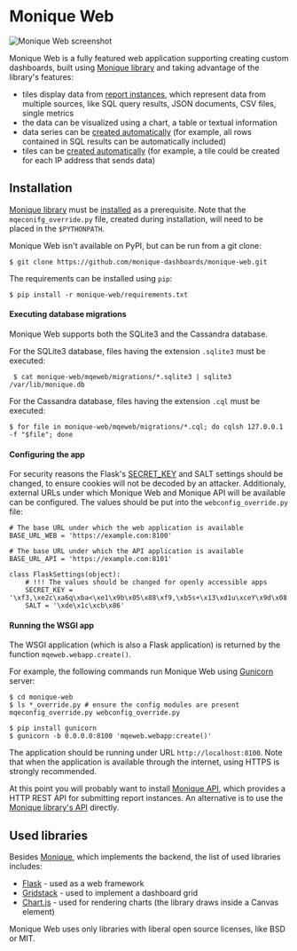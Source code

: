 # Monique Web

![Monique Web screenshot](http://monique-dashboards.readthedocs.io/en/latest/_images/monique-web-1.png)

Monique Web is a fully featured web application supporting creating custom dashboards, built using [Monique library](https://github.com/monique-dashboards/monique) and taking advantage of the library's features:

* tiles display data from [report instances](http://monique-dashboards.readthedocs.io/en/latest/tutorial.html#basic-concepts), which represent data from multiple sources, like SQL query results, JSON documents, CSV files, single metrics
* the data can be visualized using a chart, a table or textual information
* data series can be [created automatically](http://monique-dashboards.readthedocs.io/en/latest/sscreator.html) (for example, all rows contained in SQL results can be automatically included)
* tiles can be [created automatically](http://monique-dashboards.readthedocs.io/en/latest/tpcreator.html) (for example, a tile could be created for each IP address that sends data)




## Installation

[Monique library](https://github.com/monique-dashboards/monique) must be [installed](http://monique-dashboards.readthedocs.io/en/latest/installation.html) as a prerequisite. Note that the `mqeconifg_override.py` file, created during installation, will need to be placed in the `$PYTHONPATH`.

Monique Web isn't available on PyPI, but can be run from a git clone:

    $ git clone https://github.com/monique-dashboards/monique-web.git

The requirements can be installed using `pip`:

    $ pip install -r monique-web/requirements.txt


#### Executing database migrations

 Monique Web supports both the SQLite3 and the Cassandra database.

 For the SQLite3 database, files having the extension `.sqlite3` must be executed:

     $ cat monique-web/mqeweb/migrations/*.sqlite3 | sqlite3 /var/lib/monique.db

For the Cassandra database, files having the extension `.cql` must be executed:

    $ for file in monique-web/mqeweb/migrations/*.cql; do cqlsh 127.0.0.1 -f "$file"; done

#### Configuring the app

For security reasons the Flask's [SECRET_KEY](http://flask.pocoo.org/docs/0.12/api/#flask.Flask.secret_key) and SALT settings should be changed, to ensure cookies will not be decoded by an attacker. Additionaly, external URLs under which Monique Web and Monique API will be available can be configured. The values should be put into the `webconfig_override.py` file:

    # The base URL under which the web application is available
    BASE_URL_WEB = 'https://example.com:8100'

    # The base URL under which the API application is available
    BASE_URL_API = 'https://example.com:8101'

    class FlaskSettings(object):
        # !!! The values should be changed for openly accessible apps
        SECRET_KEY = '\xf3,\xe2c\xa6q\xba<\xe1\x9b\x05\x88\xf9,\xb5s+\x13\xd1u\xceY\x9d\x08'
        SALT = '\xde\x1c\xcb\x86'




#### Running the WSGI app

The WSGI application (which is also a Flask application) is returned by the function `mqeweb.webapp.create()`.

For example, the following commands run Monique Web using [Gunicorn](http://gunicorn.org/) server:

    $ cd monique-web
    $ ls *_override.py # ensure the config modules are present
    mqeconfig_override.py webconfig_override.py

    $ pip install gunicorn
    $ gunicorn -b 0.0.0.0:8100 'mqeweb.webapp:create()'

The application should be running under URL `http://localhost:8100`. Note that when the application is available through the internet, using HTTPS is strongly recommended.

At this point you will probably want to install [Monique API](https://github.com/monique-dashboards/monique-api), which provides a HTTP REST API for submitting report instances. An alternative is to use the [Monique library's API](http://monique-dashboards.readthedocs.io/en/latest/tutorial.html) directly.

## Used libraries

Besides [Monique](https://github.com/monique-dashboards/monique), which implements the backend, the list of used libraries includes:

* [Flask](http://flask.pocoo.org/) - used as a web framework
* [Gridstack](https://troolee.github.io/gridstack.js/) - used to implement a dashboard grid
* [Chart.js](http://www.chartjs.org/) - used for rendering charts (the library draws inside a Canvas element)

Monique Web uses only libraries with liberal open source licenses, like BSD or MIT.


